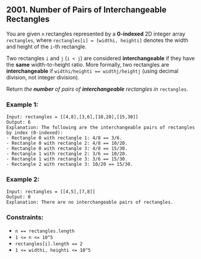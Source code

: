 ## 2001. Number of Pairs of Interchangeable Rectangles

You are given ```n``` rectangles represented by a **0-indexed** 2D integer array ```rectangles```, where ```rectangles[i] = [widthi, heighti]``` denotes the width and height of the ```i```-th rectangle.

Two rectangles ```i``` and ```j``` (```i < j```) are considered **interchangeable** if they have the **same** width-to-height ratio. More formally, two rectangles are **interchangeable** if ```widthi/heighti == widthj/heightj``` (using decimal division, not integer division).

Return *the **number** of pairs of **interchangeable** rectangles in* ```rectangles```.

### Example 1:
```
Input: rectangles = [[4,8],[3,6],[10,20],[15,30]]
Output: 6
Explanation: The following are the interchangeable pairs of rectangles by index (0-indexed):
- Rectangle 0 with rectangle 1: 4/8 == 3/6.
- Rectangle 0 with rectangle 2: 4/8 == 10/20.
- Rectangle 0 with rectangle 3: 4/8 == 15/30.
- Rectangle 1 with rectangle 2: 3/6 == 10/20.
- Rectangle 1 with rectangle 3: 3/6 == 15/30.
- Rectangle 2 with rectangle 3: 10/20 == 15/30.
```
### Example 2:
```
Input: rectangles = [[4,5],[7,8]]
Output: 0
Explanation: There are no interchangeable pairs of rectangles.
```

### Constraints:

* ```n == rectangles.length```
* ```1 <= n <= 10^5```
* ```rectangles[i].length == 2```
* ```1 <= widthi, heighti <= 10^5```